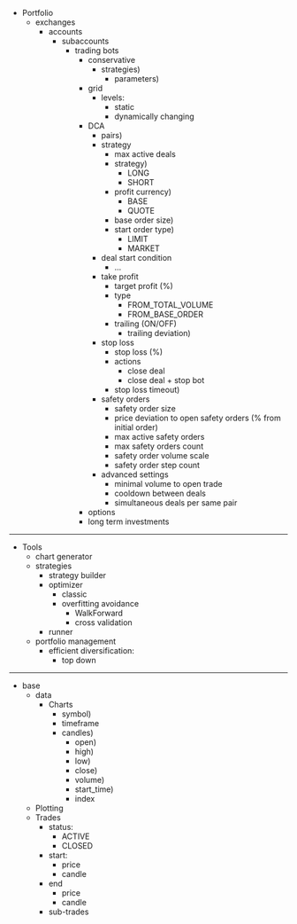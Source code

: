 
- Portfolio
  - exchanges
    - accounts
      - subaccounts
        - trading bots
          - conservative
            - strategies)
              - parameters)
          - grid
            - levels:
              - static
              - dynamically changing
          - DCA
            - pairs)
            - strategy
              - max active deals
              - strategy)
                - LONG
                - SHORT
              - profit currency)
                - BASE
                - QUOTE
              - base order size)
              - start order type)
                - LIMIT
                - MARKET
            - deal start condition
              - ...
            - take profit
              - target profit (%)
              - type
                - FROM_TOTAL_VOLUME
                - FROM_BASE_ORDER
              - trailing (ON/OFF)
                - trailing deviation)
            - stop loss
              - stop loss (%)
              - actions
                - close deal
                - close deal + stop bot
              - stop loss timeout)
            - safety orders
              - safety order size
              - price deviation to open safety orders (% from initial order)
              - max active safety orders
              - max safety orders count
              - safety order volume scale
              - safety order step count
            - advanced settings
              - minimal volume to open trade
              - cooldown between deals
              - simultaneous deals per same pair
          - options
          - long term investments
--------------------------------------
- Tools
  - chart generator 
  - strategies
    - strategy builder
    - optimizer
      - classic
      - overfitting avoidance
        - WalkForward
        - cross validation
    - runner
  - portfolio management
    - efficient diversification:
      - top down
--------------------------------------
- base
  - data
    - Charts
      - symbol)
      - timeframe
      - candles)
        - open)
        - high)
        - low)
        - close)
        - volume)
        - start_time)
        - index
  - Plotting
  - Trades
    - status:
      - ACTIVE
      - CLOSED
    - start:
      - price
      - candle
    - end
      - price
      - candle
    - sub-trades
